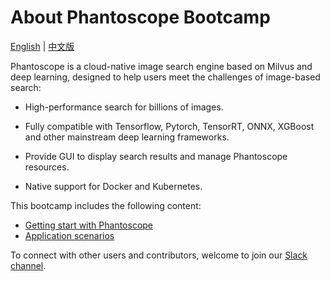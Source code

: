 # About Phantoscope Bootcamp
[English](./README.md) | [中文版](./README_CN.md)

Phantoscope is a cloud-native image search engine based on Milvus and deep learning, designed to help users meet the challenges of image-based search:

- High-performance search for billions of images.

- Fully compatible with Tensorflow, Pytorch, TensorRT, ONNX, XGBoost and other mainstream deep learning frameworks.

- Provide GUI to display search results and manage Phantoscope resources.

- Native support for Docker and Kubernetes.

This bootcamp includes the following content:

- [Getting start with Phantoscope](./tutorials)
- [Application scenarios](./scenarios)

To connect with other users and contributors, welcome to join our  [Slack channel](https://join.slack.com/t/zillizworkplace/shared_invite/zt-enpvlmud-6gnqhPqQryhQLfj3BQhbew).

